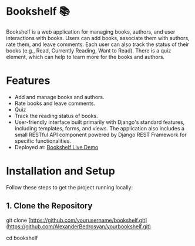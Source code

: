 # Bookshelf 📚
Bookshelf is a web application for managing books, authors, and user interactions with books. Users can add books, associate them with authors, rate them, and leave comments. Each user can also track the status of their books (e.g., Read, Currently Reading, Want to Read). There is a quiz element, which can help to learn more for the books and authors.

# Features
* Add and manage books and authors.
* Rate books and leave comments.
* Quiz
* Track the reading status of books.
* User-friendly interface built primarily with Django's standard features, including templates, forms, and views. The application also includes a small RESTful API component powered by Django REST Framework for specific functionalities.
* Deployed at: [Bookshelf Live Demo](https://sakeee1926.pythonanywhere.com/)

# Installation and Setup
Follow these steps to get the project running locally:

## 1. Clone the Repository
git clone [https://github.com/yourusername/bookshelf.git](https://github.com/AlexanderBedrosyan/yourbookshelf.git)

cd bookshelf
